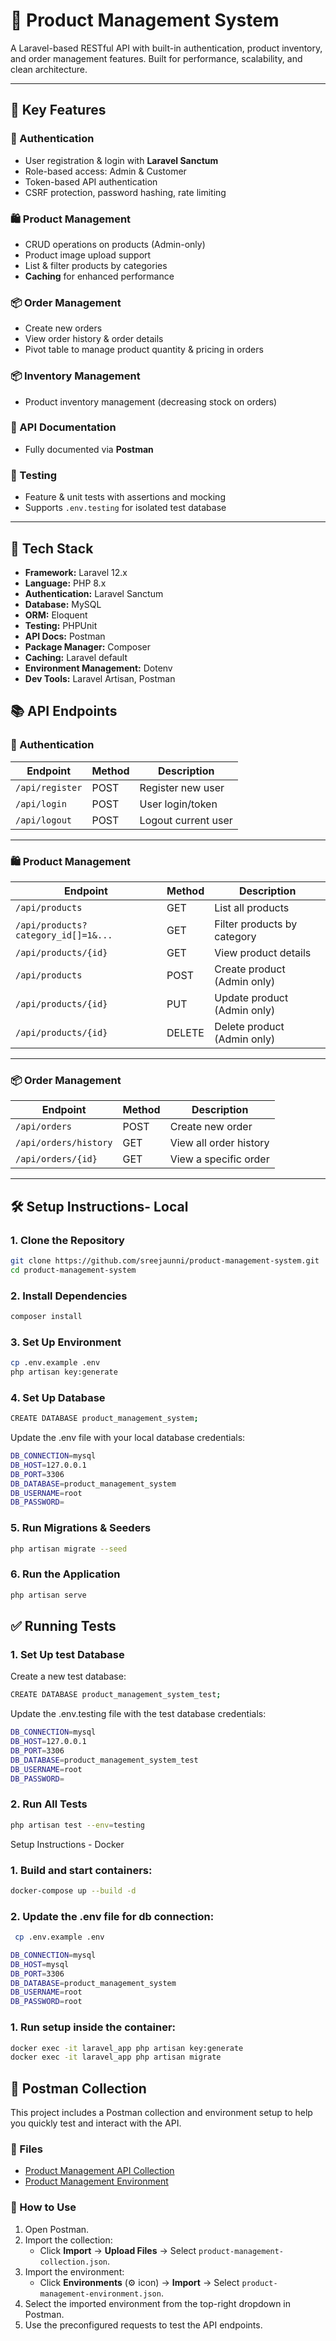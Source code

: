 # 🛒 Product Management System

A Laravel-based RESTful API with built-in authentication, product inventory, and order management features. Built for performance, scalability, and clean architecture.

---

## 🚀 Key Features

### 🔐 Authentication
- User registration & login with **Laravel Sanctum**
- Role-based access: Admin & Customer
- Token-based API authentication
- CSRF protection, password hashing, rate limiting

### 🛍️ Product Management
- CRUD operations on products (Admin-only)
- Product image upload support
- List & filter products by categories
- **Caching** for enhanced performance

### 📦 Order Management
- Create new orders
- View order history & order details
- Pivot table to manage product quantity & pricing in orders

### 📦 Inventory Management
- Product inventory management (decreasing stock on orders)

### 📘 API Documentation
- Fully documented via **Postman**
### 🧪 Testing
- Feature & unit tests with assertions and mocking
- Supports `.env.testing` for isolated test database

---

## 🧰 Tech Stack

- **Framework:** Laravel 12.x
- **Language:** PHP 8.x
- **Authentication:** Laravel Sanctum
- **Database:** MySQL
- **ORM:** Eloquent
- **Testing:** PHPUnit
- **API Docs:** Postman
- **Package Manager:** Composer
- **Caching:** Laravel default
- **Environment Management:** Dotenv
- **Dev Tools:** Laravel Artisan, Postman

## 📚 API Endpoints

### 🔐 Authentication

| Endpoint        | Method | Description          |
|----------------|--------|----------------------|
| `/api/register`| POST   | Register new user    |
| `/api/login`   | POST   | User login/token     |
| `/api/logout`  | POST   | Logout current user  |

---

### 🛍️ Product Management

| Endpoint                                | Method | Description                        |
|-----------------------------------------|--------|------------------------------------|
| `/api/products`                         | GET    | List all products                  |
| `/api/products?category_id[]=1&...`     | GET    | Filter products by category        |
| `/api/products/{id}`                    | GET    | View product details               |
| `/api/products`                         | POST   | Create product (Admin only)        |
| `/api/products/{id}`                    | PUT    | Update product (Admin only)        |
| `/api/products/{id}`                    | DELETE | Delete product (Admin only)        |

---

### 📦 Order Management

| Endpoint              | Method | Description               |
|-----------------------|--------|---------------------------|
| `/api/orders`         | POST   | Create new order          |
| `/api/orders/history` | GET    | View all order history    |
| `/api/orders/{id}`    | GET    | View a specific order     |

---

## 🛠️ Setup Instructions- Local

### 1. Clone the Repository

```bash
git clone https://github.com/sreejaunni/product-management-system.git
cd product-management-system
```
### 2.  Install Dependencies

```bash
composer install
```
### 3. Set Up Environment

```bash
cp .env.example .env
php artisan key:generate
```

### 4. Set Up Database

```bash
CREATE DATABASE product_management_system;
```
Update the .env file with your local database credentials:
```bash
DB_CONNECTION=mysql
DB_HOST=127.0.0.1
DB_PORT=3306
DB_DATABASE=product_management_system
DB_USERNAME=root
DB_PASSWORD=
```
### 5. Run Migrations & Seeders

```bash
php artisan migrate --seed
```
### 6. Run the Application

```bash
php artisan serve
```

## ✅ Running Tests

### 1. Set Up test Database
Create a new test database:
```bash
CREATE DATABASE product_management_system_test;
```
Update the .env.testing file with the test database credentials:
```bash
DB_CONNECTION=mysql
DB_HOST=127.0.0.1
DB_PORT=3306
DB_DATABASE=product_management_system_test
DB_USERNAME=root
DB_PASSWORD=
```
### 2. Run All Tests

```bash
php artisan test --env=testing
```

Setup Instructions - Docker

### 1. Build and start containers:
```bash
docker-compose up --build -d
```
### 2. Update the .env file for db connection:
```bash
 cp .env.example .env

DB_CONNECTION=mysql
DB_HOST=mysql
DB_PORT=3306
DB_DATABASE=product_management_system
DB_USERNAME=root
DB_PASSWORD=root
```
### 1. Run setup inside the container:
```bash
docker exec -it laravel_app php artisan key:generate
docker exec -it laravel_app php artisan migrate
```

## 🧪 Postman Collection

This project includes a Postman collection and environment setup to help you quickly test and interact with the API.

### 🔗 Files
- [Product Management API Collection](https://github.com/sreejaunni/product-management-api-collection/blob/main/product-management-collection.json
  )
- [Product Management Environment](https://github.com/sreejaunni/product-management-api-collection/blob/main/product-management-environment.json
  )

### 🚀 How to Use

1. Open Postman.
2. Import the collection:
    - Click **Import** → **Upload Files** → Select `product-management-collection.json`.
3. Import the environment:
    - Click **Environments** (⚙️ icon) → **Import** → Select `product-management-environment.json`.
4. Select the imported environment from the top-right dropdown in Postman.
5. Use the preconfigured requests to test the API endpoints.
